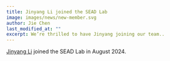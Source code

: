 ```yaml
---
title: Jinyang Li joined the SEAD Lab
image: images/news/new-member.svg
author: Jie Chen
last_modified_at: ""
excerpt: We’re thrilled to have Jinyang joining our team..
---
```



[Jinyang Li](_members/jinyang-li) joined the SEAD Lab in August 2024.

